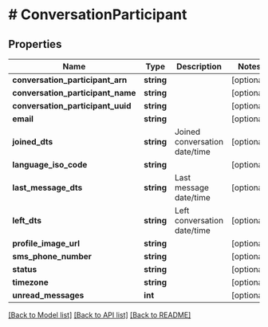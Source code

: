 # # ConversationParticipant

## Properties

Name | Type | Description | Notes
------------ | ------------- | ------------- | -------------
**conversation_participant_arn** | **string** |  | [optional]
**conversation_participant_name** | **string** |  | [optional]
**conversation_participant_uuid** | **string** |  | [optional]
**email** | **string** |  | [optional]
**joined_dts** | **string** | Joined conversation date/time | [optional]
**language_iso_code** | **string** |  | [optional]
**last_message_dts** | **string** | Last message date/time | [optional]
**left_dts** | **string** | Left conversation date/time | [optional]
**profile_image_url** | **string** |  | [optional]
**sms_phone_number** | **string** |  | [optional]
**status** | **string** |  | [optional]
**timezone** | **string** |  | [optional]
**unread_messages** | **int** |  | [optional]

[[Back to Model list]](../../README.md#models) [[Back to API list]](../../README.md#endpoints) [[Back to README]](../../README.md)
